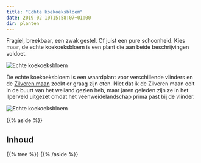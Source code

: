 ```yaml
---
title: "Echte koekoeksbloem"
date: 2019-02-10T15:58:07+01:00
dir: planten
---
```


Fragiel, breekbaar, een zwak gestel. Of juist een pure schoonheid. Kies maar, de echte koekoeksbloem is een plant die aan beide beschrijvingen voldoet.

![Echte koekoeksbloem](/images/echte-koekoeksbloem-2.jpg)

De echte koekoeksbloem is een waardplant voor verschillende vlinders en de [Zilveren maan](https://www.vlinderstichting.nl/vlinders/overzicht-vlinders/details-vlinder/zilveren-maan) zoekt er graag zijn eten. Niet dat ik de Zilveren maan ooit in de buurt van het weiland gezien heb, maar jaren geleden zijn ze in het Ilperveld uitgezet omdat het veenweidelandschap prima past bij de vlinder.

![Echte koekoeksbloem](/images/echte-koekoeksbloem.jpg)

{{% aside %}}
## Inhoud
{{% tree %}}
{{% /aside %}}
